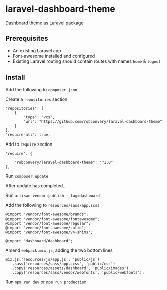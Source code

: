 # laravel-dashboard-theme
Dashboard theme as Laravel package

## Prerequisites
* An existing Laravel app
* Font-awesome installed and configured
* Existing Laravel routing should contain routes with names `home` & `logout` 

## Install
Add the following to <code>composer.json</code>

Create a `repositories` section

```
"repositories": [
    {
        "type": "vcs",
        "url": "https://github.com/robconvery/laravel-dashboard-theme"
    }
],
"require-all": true,
```

Add to `require` section

```
"require": {
    ...
    "robconvery/laravel-dashboard-theme": "^1.0"
},    
```

Run `composer update`

After update has completed...

Run `artisan vendor:publish --tag=dashboard`

Add the following to `resources/sass/app.scss`

```$xslt
@import "vendor/font-awesome/brands";
@import "vendor/font-awesome/fontawesome";
@import "vendor/font-awesome/regular";
@import "vendor/font-awesome/solid";
@import "vendor/font-awesome/v4-shims";

@import "dashboard/dashboard";
```

Amend `webpack.mix.js`, adding the two bottom lines

```$xslt
mix.js('resources/js/app.js', 'public/js')
   .sass('resources/sass/app.scss', 'public/css')
   .copy('resources/assets/dashboard', 'public/images')
   .copy('resources/sass/vendor/webfonts', 'public/webfonts');
```

Run `npm run dev` or `npm run production`
